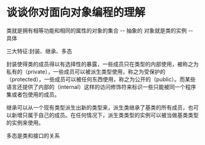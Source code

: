 # 谈谈你对面向对象编程的理解

类就是拥有相等功能和相同的属性的对象的集合 -- 抽象的
对象就是类的实例 -- 具体

三大特征:封装、继承、多态

封装使得类的成员得以有选择性的暴露，一些成员只在类型的内部使用，被称之为私有的（private），一些成员可以被派生类型使用，称之为受保护的（protected），一些成员可以被任何东西使用，称之为公开的（public）。而某些语言还提供了内部的（internal）这样的访问修饰符来标识一些只能被同一个程序集或者包使用的成员。

继承可以从一个现有类型派生出新的类型来，派生类继承了基类的所有成员，也可以新增只属于自己的成员。在任何情况下，派生类类型的实例可以被当做基类类型的实例来使用。

多态是类和接口的关系